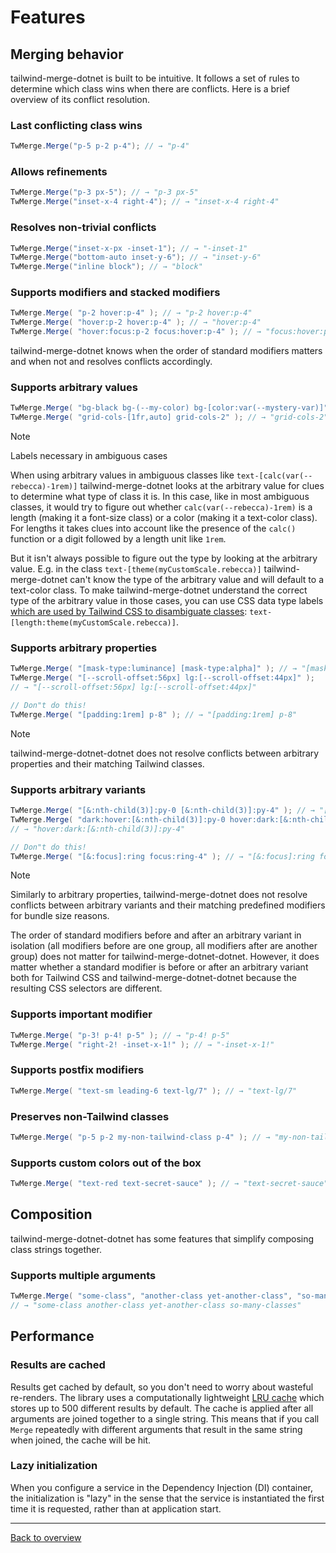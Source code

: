 # Features

## Merging behavior

tailwind-merge-dotnet is built to be intuitive. It follows a set of rules to determine which class wins when there are conflicts. Here is a brief overview of its conflict resolution.

### Last conflicting class wins

```csharp
TwMerge.Merge("p-5 p-2 p-4"); // → "p-4"
```

### Allows refinements

```csharp
TwMerge.Merge("p-3 px-5"); // → "p-3 px-5"
TwMerge.Merge("inset-x-4 right-4"); // → "inset-x-4 right-4"
```

### Resolves non-trivial conflicts

```csharp
TwMerge.Merge("inset-x-px -inset-1"); // → "-inset-1"
TwMerge.Merge("bottom-auto inset-y-6"); // → "inset-y-6"
TwMerge.Merge("inline block"); // → "block"
```

### Supports modifiers and stacked modifiers

```csharp
TwMerge.Merge( "p-2 hover:p-4" ); // → "p-2 hover:p-4"
TwMerge.Merge( "hover:p-2 hover:p-4" ); // → "hover:p-4"
TwMerge.Merge( "hover:focus:p-2 focus:hover:p-4" ); // → "focus:hover:p-4"
```

tailwind-merge-dotnet knows when the order of standard modifiers matters and when not and resolves conflicts accordingly.

### Supports arbitrary values

```csharp
TwMerge.Merge( "bg-black bg-(--my-color) bg-[color:var(--mystery-var)]" ); // → "bg-[color:var(--mystery-var)]"
TwMerge.Merge( "grid-cols-[1fr,auto] grid-cols-2" ); // → "grid-cols-2"
```

> [!Note]
> Labels necessary in ambiguous cases
>
> When using arbitrary values in ambiguous classes like `text-[calc(var(--rebecca)-1rem)]` tailwind-merge-dotnet looks at the arbitrary value for clues to determine what type of class it is. In this case, like in most ambiguous classes, it would try to figure out whether `calc(var(--rebecca)-1rem)` is a length (making it a font-size class) or a color (making it a text-color class). For lengths it takes clues into account like the presence of the `calc()` function or a digit followed by a length unit like `1rem`.
>
> But it isn't always possible to figure out the type by looking at the arbitrary value. E.g. in the class `text-[theme(myCustomScale.rebecca)]` tailwind-merge-dotnet can't know the type of the arbitrary value and will default to a text-color class. To make tailwind-merge-dotnet understand the correct type of the arbitrary value in those cases, you can use CSS data type labels [which are used by Tailwind CSS to disambiguate classes](https://tailwindcss.com/docs/adding-custom-styles#resolving-ambiguities): `text-[length:theme(myCustomScale.rebecca)]`.

### Supports arbitrary properties

```csharp
TwMerge.Merge( "[mask-type:luminance] [mask-type:alpha]" ); // → "[mask-type:alpha]"
TwMerge.Merge( "[--scroll-offset:56px] lg:[--scroll-offset:44px]" );
// → "[--scroll-offset:56px] lg:[--scroll-offset:44px]"

// Don"t do this!
TwMerge.Merge( "[padding:1rem] p-8" ); // → "[padding:1rem] p-8"
```

> [!Note]
> tailwind-merge-dotnet-dotnet does not resolve conflicts between arbitrary properties and their matching Tailwind classes.

### Supports arbitrary variants

```csharp
TwMerge.Merge( "[&:nth-child(3)]:py-0 [&:nth-child(3)]:py-4" ); // → "[&:nth-child(3)]:py-4"
TwMerge.Merge( "dark:hover:[&:nth-child(3)]:py-0 hover:dark:[&:nth-child(3)]:py-4" );
// → "hover:dark:[&:nth-child(3)]:py-4"

// Don"t do this!
TwMerge.Merge( "[&:focus]:ring focus:ring-4" ); // → "[&:focus]:ring focus:ring-4"
```

> [!Note]
> Similarly to arbitrary properties, tailwind-merge-dotnet does not resolve conflicts between arbitrary variants and their matching predefined modifiers for bundle size reasons.

The order of standard modifiers before and after an arbitrary variant in isolation (all modifiers before are one group, all modifiers after are another group) does not matter for tailwind-merge-dotnet-dotnet.
However, it does matter whether a standard modifier is before or after an arbitrary variant both for Tailwind CSS and tailwind-merge-dotnet-dotnet because the resulting CSS selectors are different.

### Supports important modifier

```csharp
TwMerge.Merge( "p-3! p-4! p-5" ); // → "p-4! p-5"
TwMerge.Merge( "right-2! -inset-x-1!" ); // → "-inset-x-1!"
```

### Supports postfix modifiers

```csharp
TwMerge.Merge( "text-sm leading-6 text-lg/7" ); // → "text-lg/7"
```

### Preserves non-Tailwind classes

```csharp
TwMerge.Merge( "p-5 p-2 my-non-tailwind-class p-4" ); // → "my-non-tailwind-class p-4"
```

### Supports custom colors out of the box

```csharp
TwMerge.Merge( "text-red text-secret-sauce" ); // → "text-secret-sauce"
```

## Composition

tailwind-merge-dotnet-dotnet has some features that simplify composing class strings together.

### Supports multiple arguments

```csharp
TwMerge.Merge( "some-class", "another-class yet-another-class", "so-many-classes" );
// → "some-class another-class yet-another-class so-many-classes"
```

## Performance

### Results are cached

Results get cached by default, so you don't need to worry about wasteful re-renders.
The library uses a computationally lightweight [LRU cache](<https://en.wikipedia.org/wiki/Cache_replacement_policies#Least_recently_used_(LRU)>) which stores up to 500 different results by default.
The cache is applied after all arguments are joined together to a single string.
This means that if you call `Merge` repeatedly with different arguments that result in the same string when joined, the cache will be hit.

### Lazy initialization

When you configure a service in the Dependency Injection (DI) container, the initialization is "lazy" in the sense that the service is instantiated the first time it is requested, rather than at application start.

---

[Back to overview](./README.md)
